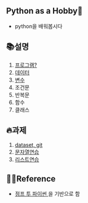 ## Python as a Hobby👾

* python을 배워봅시다



## 📚설명

1. [프로그램?](https://swsvv.github.io/01-program)
2. [데이터](https://swsvv.github.io/02-data)
3. [변수](https://swsvv.github.io/03-variable)
4. 조건문
5. 반복문
6. 함수
7. 클래스




## 🔥과제
1. [dataset, git](https://swsvv.github.io/assignment/01-assignment)
2. [문자열연습](https://swsvv.github.io/assignment/02-assignment)
3. [리스트연습](https://swsvv.github.io/assignment/03-assignment)



## 👩‍🏫Reference

* [점프 투 파이썬 ](https://wikidocs.net/book/1)을 기반으로 함

